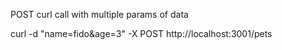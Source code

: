 POST curl call with multiple params of data 

curl -d "name=fido&age=3" -X POST http://localhost:3001/pets
